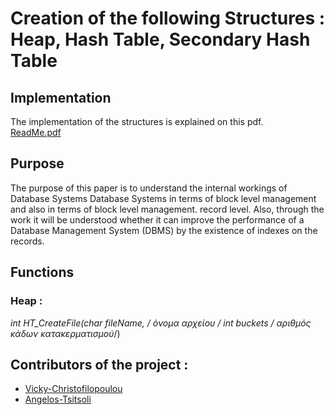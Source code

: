 # Creation of the following Structures : Heap, Hash Table, Secondary Hash Table

## Implementation
The implementation of the structures is explained on this pdf.<br>
[ReadMe.pdf](https://github.com/sdi2000200/YSBD-Project/files/12103922/ReadMe.pdf)

## Purpose
The purpose of this paper is to understand the internal workings of Database Systems
Database Systems in terms of block level management and also in terms of block level management.
record level. Also, through the work it will be understood whether it can improve
the performance of a Database Management System (DBMS) by the existence of indexes on the
records.

## Functions

### Heap :
*int HT_CreateFile(char *fileName, /* όνομα αρχείου */ int buckets /* αριθμός κάδων κατακερματισμού*/)


## Contributors of the project :
* [Vicky-Christofilopoulou]( https://github.com/Vicky-Christofilopoulou )
* [Angelos-Tsitsoli]( https://github.com/Angelos-Tsitsoli )
